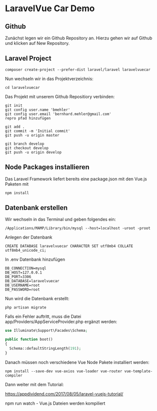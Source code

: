 # LaravelVue Car Demo

## Github

Zunächst legen wir ein Github Repository an.
Hierzu gehen wir auf Github und klicken auf New Repository.

## Laravel Project 
```
composer create-project --prefer-dist laravel/laravel laravelvuecar
```
Nun wechseln wir in das Projektverzeichnis:
```
cd laravelvuecar
```

Das Projekt mit unserem Github Repositiory verbinden:
```
git init
git config user.name 'bmehler'
git config user.email 'bernhard.mehler@gmail.com'
repro pfad hinzufügen

git add .
git commit -m 'Initial commit'
git push -u origin master

git branch develop
git checkout develop
git push -u origin develop
```

## Node Packages installieren
Das Laravel Framework liefert bereits eine package.json mit
den Vue.js Paketen mit
```
npm install
```

## Datenbank erstellen

Wir wechseln in das Terminal und geben folgendes ein:
```
/Applications/MAMP/Library/bin/mysql --host=localhost -uroot -proot
```
Anlegen der Datenbank
```
CREATE DATABASE laravelvuecar CHARACTER SET utf8mb4 COLLATE utf8mb4_unicode_ci;
```
In .env Datenbank hinzufügen
```
DB_CONNECTION=mysql
DB_HOST=127.0.0.1
DB_PORT=3306
DB_DATABASE=laravelvuecar
DB_USERNAME=root
DB_PASSWORD=root
```

Nun wird die Datenbank erstellt:
```
php artisan migrate
```

Falls ein Fehler auftritt, muss die Datei app/Providers/AppServiceProvider.php ergänzt werden:
```php
use Illuminate\Support\Facades\Schema;

public function boot()
{
  Schema::defaultStringLength(191);
}
```

Danach müssen noch verschiedene Vue Node Pakete installiert werden:
```
npm install --save-dev vue-axios vue-loader vue-router vue-template-compiler
```

Dann weiter mit dem Tutorial:

https://appdividend.com/2017/08/05/laravel-vuejs-tutorial/

npm run watch - Vue.js Dateien werden kompiliert